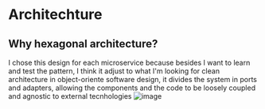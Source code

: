 # Architechture

## Why hexagonal architecture?
I chose this design for each microservice because besides I want to learn and test the pattern, I think it adjust to what I'm looking for clean architecture in object-oriente software design, it divides the system in ports and adapters, allowing the components and the code to be loosely coupled and agnostic to external tecnhologies
![image](https://github.com/user-attachments/assets/be81ee16-859e-47db-9c48-e173c1e1917a)
